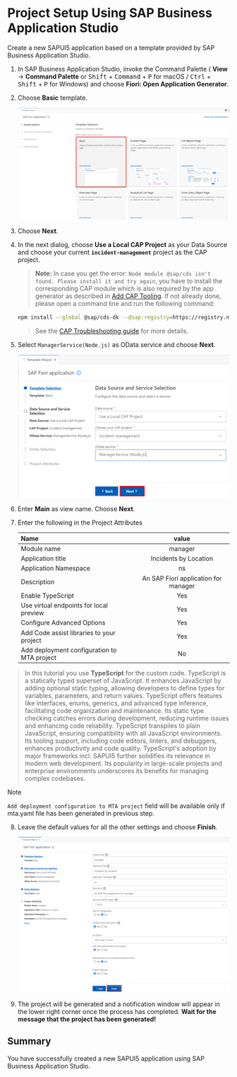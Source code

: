 # Project Setup Using SAP Business Application Studio

Create a new SAPUI5 application based on a template provided by SAP Business Application Studio.

1. In SAP Business Application Studio, invoke the Command Palette ( **View** &rarr; **Command Palette** or <kbd>Shift</kbd> + <kbd>Command</kbd> + <kbd>P</kbd> for macOS / <kbd>Ctrl</kbd> + <kbd>Shift</kbd> + <kbd>P</kbd> for Windows) and choose **Fiori: Open Application Generator**.

2. Choose **Basic** template.

    ![V4 Template](./images/template-setup-1.png)

3. Choose **Next**.

4. In the next dialog, choose **Use a Local CAP Project** as your Data Source and choose your current **`incident-management`** project as the CAP project.

   > **Note:** In case you get the error: `Node module @sap/cds isn't found. Please install it and try again`, you have to install the corresponding CAP module which is also required   by the app generator as described in [Add CAP Tooling](https://cap.cloud.sap/docs/tools/#command-line-interface-cli). If not already done, please open a command line and run the following command:

    ```bash
    npm install --global @sap/cds-dk --@sap:registry=https://registry.npmjs.org/
    ```

   > See the [CAP Troubleshooting guide](https://cap.cloud.sap/docs/advanced/troubleshooting#npm-installation) for more details.
 

5. Select `ManagerService(Node.js)` as OData service and choose **Next**.

    ![V4 Template](./images/template-setup-2.png)

6. Enter **Main** as view name. Choose **Next**.

7. Enter the following in the Project Attributes

    |Name | value
    |--|:--:|
    | Module name | manager |
	| Application title | Incidents by Location |
	| Application Namespace | ns |
    | Description | An SAP Fiori application for manager |
    | Enable TypeScript | Yes |
    | Use virtual endpoints for local preview | Yes |
    | Configure Advanced Options | Yes |
    | Add Code assist libraries to your project | Yes |
    | Add deployment configuration to MTA project | No |

> In this tutorial you use **TypeScript** for the custom code. TypeScript is a statically typed superset of JavaScript. It enhances JavaScript by adding optional static typing, allowing developers to define types for variables, parameters, and return values. TypeScript offers features like interfaces, enums, generics, and advanced type inference, facilitating code organization and maintenance. Its static type checking catches errors during development, reducing runtime issues and enhancing code reliability. TypeScript transpiles to plain JavaScript, ensuring compatibility with all JavaScript environments. Its tooling support, including code editors, linters, and debuggers, enhances productivity and code quality. TypeScript's adoption by major frameworks incl. SAPUI5 further solidifies its relevance in modern web development. Its popularity in large-scale projects and enterprise environments underscores its benefits for managing complex codebases. 

> [!NOTE]
> `Add deployment configuration to MTA project` field will be available only if mta.yaml file has been generated in previous step.

8. Leave the default values for all the other settings and choose **Finish**.

    ![V4 Template](./images/template-setup-3.png)

9. The project will be generated and a notification window will appear in the lower right corner once the process has completed. **Wait for the message that the project has been generated!**

## Summary

You have successfully created a new SAPUI5 application using SAP Business Application Studio.
